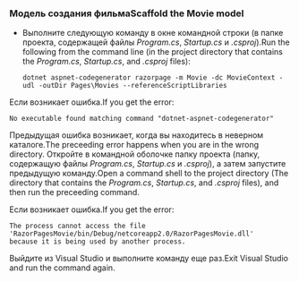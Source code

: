 <a name="scaffold"></a>
### <a name="scaffold-the-movie-model"></a><span data-ttu-id="b0ee8-101">Модель создания фильма</span><span class="sxs-lookup"><span data-stu-id="b0ee8-101">Scaffold the Movie model</span></span>

* <span data-ttu-id="b0ee8-102">Выполните следующую команду в окне командной строки (в папке проекта, содержащей файлы *Program.cs*, *Startup.cs* и *.csproj*).</span><span class="sxs-lookup"><span data-stu-id="b0ee8-102">Run the following from the command line (in the project directory that contains the *Program.cs*, *Startup.cs*, and *.csproj* files):</span></span>

  ```console
  dotnet aspnet-codegenerator razorpage -m Movie -dc MovieContext -udl -outDir Pages\Movies --referenceScriptLibraries
  ```

<span data-ttu-id="b0ee8-103">Если возникает ошибка.</span><span class="sxs-lookup"><span data-stu-id="b0ee8-103">If you get the error:</span></span>
  ```
No executable found matching command "dotnet-aspnet-codegenerator"
  ```

<span data-ttu-id="b0ee8-104">Предыдущая ошибка возникает, когда вы находитесь в неверном каталоге.</span><span class="sxs-lookup"><span data-stu-id="b0ee8-104">The preceeding error happens when you are in the wrong directory.</span></span> <span data-ttu-id="b0ee8-105">Откройте в командной оболочке папку проекта (папку, содержащую файлы *Program.cs*, *Startup.cs* и *.csproj*), а затем запустите предыдущую команду.</span><span class="sxs-lookup"><span data-stu-id="b0ee8-105">Open a command shell to the project directory (The directory that contains the *Program.cs*, *Startup.cs*, and *.csproj* files), and then run the preceeding command.</span></span>

<span data-ttu-id="b0ee8-106">Если возникает ошибка.</span><span class="sxs-lookup"><span data-stu-id="b0ee8-106">If you get the error:</span></span>
  ```
  The process cannot access the file 
 'RazorPagesMovie/bin/Debug/netcoreapp2.0/RazorPagesMovie.dll' 
  because it is being used by another process.
  ```

<span data-ttu-id="b0ee8-107">Выйдите из Visual Studio и выполните команду еще раз.</span><span class="sxs-lookup"><span data-stu-id="b0ee8-107">Exit Visual Studio and run the command again.</span></span>
